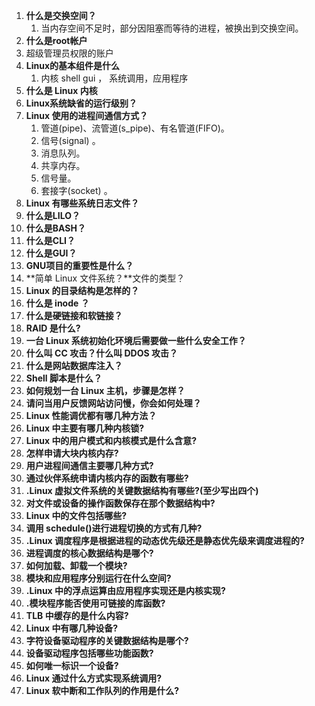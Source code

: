 1. **什么是交换空间？**
   1. 当内存空间不足时，部分因阻塞而等待的进程，被换出到交换空间。
2.  **什么是root帐户**
   1. 超级管理员权限的账户
3. **Linux的基本组件是什么**
   1. 内核 shell gui ， 系统调用，应用程序
4. **什么是 Linux 内核**
5. **Linux系统缺省的运行级别？**
6. **Linux 使用的进程间通信方式？**
   1. 管道(pipe)、流管道(s_pipe)、有名管道(FIFO)。
   2. 信号(signal) 。
   3. 消息队列。
   4. 共享内存。
   5. 信号量。
   6. 套接字(socket) 。
7. **Linux 有哪些系统日志文件？**
8. **什么是LILO？**
9. **什么是BASH？**
10. **什么是CLI？**
11.  **什么是GUI？**
12.  **GNU项目的重要性是什么？**
13. **简单 Linux 文件系统？**文件的类型？
14.  **Linux 的目录结构是怎样的？**
15.  **什么是 inode ？**
16. **什么是硬链接和软链接？**
17.  **RAID 是什么?**
18. **一台 Linux 系统初始化环境后需要做一些什么安全工作？**
19. **什么叫 CC 攻击？什么叫 DDOS 攻击？**
20. **什么是网站数据库注入？**
21. **Shell 脚本是什么？**
22. **如何规划一台 Linux 主机，步骤是怎样？**
23. **请问当用户反馈网站访问慢，你会如何处理？**
24.  **Linux 性能调优都有哪几种方法？**
25. **Linux 中主要有哪几种内核锁?**
26. **Linux 中的用户模式和内核模式是什么含意?**
27. **怎样申请大块内核内存?**
28. **用户进程间通信主要哪几种方式?**
29. **通过伙伴系统申请内核内存的函数有哪些?**
30. **.Linux 虚拟文件系统的关键数据结构有哪些?(至少写出四个)**
31. **对文件或设备的操作函数保存在那个数据结构中?**
32. **Linux 中的文件包括哪些?**
33. **调用 schedule()进行进程切换的方式有几种?**
34. **.Linux 调度程序是根据进程的动态优先级还是静态优先级来调度进程的?**
35. **进程调度的核心数据结构是哪个?**
36. **如何加载、卸载一个模块?**
37. **模块和应用程序分别运行在什么空间?**
38. **.Linux 中的浮点运算由应用程序实现还是内核实现?**
39. **.模块程序能否使用可链接的库函数?**
40. **TLB 中缓存的是什么内容?**
41. **Linux 中有哪几种设备?**
42. **字符设备驱动程序的关键数据结构是哪个?**
43. **设备驱动程序包括哪些功能函数?**
44. **如何唯一标识一个设备?**
45. **Linux 通过什么方式实现系统调用?**
46. **Linux 软中断和工作队列的作用是什么?**